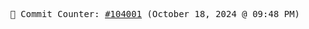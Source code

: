 <p align="center">
    <samp>
        📮 Commit Counter: <a href="https://github.com/Javascript-void0/Javascript-void0/commits/main">#104001</a> (October 18, 2024 @ 09:48 PM)
    </samp>
</p>